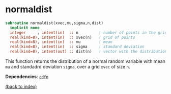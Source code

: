 # normaldist

```fortran
subroutine normaldist(xvec,mu,sigma,n,dist)
  implicit none
  integer     , intent(in)  :: n         ! number of points in the grid for "x"
  real(kind=8), intent(in)  :: xvec(n)   ! grid of points
  real(kind=8), intent(in)  :: mu        ! mean
  real(kind=8), intent(in)  :: sigma     ! standard deviation
  real(kind=8), intent(out) :: dist(n)   ! vector with the distribution
```

This function returns the distribution of a normal random variable with mean ```mu``` and standadrd deviation ```sigma```, over a grid ```xvec``` of size ```n```.

**Dependencies**: [```cdfn```](cdfn.md)

[(back to index)](index.md)
